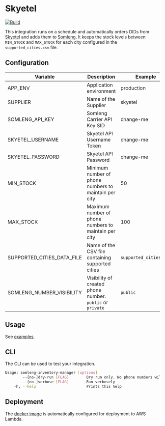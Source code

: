# Skyetel

[![Build](https://github.com/somleng/somleng-integrations/actions/workflows/skyetel.yml/badge.svg)](https://github.com/somleng/somleng-integrations/actions/workflows/skyetel.yml)

This integration runs on a schedule and automatically orders DIDs from [Skyetel](https://skyetel.com/) and adds them to [Somleng](https://www.somleng.org/docs.html). It keeps the stock levels between `MIN_STOCK` and `MAX_STOCK` for each city configured in the `supported_cities.csv` file.

## Configuration

| Variable                   | Description                                               | Example                | Required | Default                |
| -------------------------- | --------------------------------------------------------- | ---------------------- | -------- | ---------------------- |
| APP_ENV                    | Application environment                                   | production             | false    | production             |
| SUPPLIER                   | Name of the Supplier                                      | skyetel                | true     | none                   |
| SOMLENG_API_KEY            | Somleng Carrier API Key SID                               | change-me              | true     | none                   |
| SKYETEL_USERNAME           | Skyetel API Username Token                                | change-me              | true     | none                   |
| SKYETEL_PASSWORD           | Skyetel API Password                                      | change-me              | true     | none                   |
| MIN_STOCK                  | Minimum number of phone numbers to maintain per city      | 50                     | true     | 0                      |
| MAX_STOCK                  | Maximum number of phone numbers to maintain per city      | 100                    | true     | 0                      |
| SUPPORTED_CITIES_DATA_FILE | Name of the CSV file containing supported cities          | `supported_cities.csv` | false    | `supported_cities.csv` |
| SOMLENG_NUMBER_VISIBILITY  | Visibility of created phone number. `public` or `private` | `public`               | false    | `public`               |

## Usage

See [examples](https://github.com/somleng/somleng-integrations/tree/develop/skyetel/examples).

## CLI

The CLI can be used to test your integration.

```bash
Usage: somleng-inventory-manager [options]
        --[no-]dry-run [FLAG]        Dry run only. No phone numbers will be actually purchased.
        --[no-]verbose [FLAG]        Run verbosely
    -h, --help                       Prints this help
```

## Deployment

The [docker image](https://github.com/somleng/somleng-integrations/pkgs/container/somleng-inventory-manager) is automatically configured for deployment to AWS Lambda.
